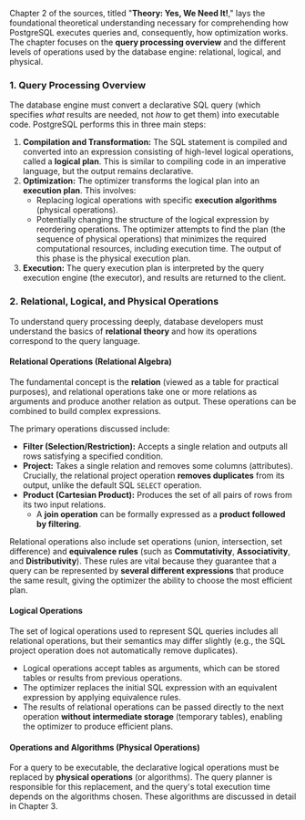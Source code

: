 Chapter 2 of the sources, titled "**Theory: Yes, We Need It!**," lays the foundational theoretical understanding necessary for comprehending how PostgreSQL executes queries and, consequently, how optimization works. The chapter focuses on the **query processing overview** and the different levels of operations used by the database engine: relational, logical, and physical.

### 1. Query Processing Overview

The database engine must convert a declarative SQL query (which specifies _what_ results are needed, not _how_ to get them) into executable code. PostgreSQL performs this in three main steps:

1.  **Compilation and Transformation:** The SQL statement is compiled and converted into an expression consisting of high-level logical operations, called a **logical plan**. This is similar to compiling code in an imperative language, but the output remains declarative.
2.  **Optimization:** The optimizer transforms the logical plan into an **execution plan**. This involves:
    - Replacing logical operations with specific **execution algorithms** (physical operations).
    - Potentially changing the structure of the logical expression by reordering operations.
      The optimizer attempts to find the plan (the sequence of physical operations) that minimizes the required computational resources, including execution time. The output of this phase is the physical execution plan.
3.  **Execution:** The query execution plan is interpreted by the query execution engine (the executor), and results are returned to the client.

### 2. Relational, Logical, and Physical Operations

To understand query processing deeply, database developers must understand the basics of **relational theory** and how its operations correspond to the query language.

#### Relational Operations (Relational Algebra)

The fundamental concept is the **relation** (viewed as a table for practical purposes), and relational operations take one or more relations as arguments and produce another relation as output. These operations can be combined to build complex expressions.

The primary operations discussed include:

- **Filter (Selection/Restriction):** Accepts a single relation and outputs all rows satisfying a specified condition.
- **Project:** Takes a single relation and removes some columns (attributes). Crucially, the relational project operation **removes duplicates** from its output, unlike the default SQL `SELECT` operation.
- **Product (Cartesian Product):** Produces the set of all pairs of rows from its two input relations.
  - A **join operation** can be formally expressed as a **product followed by filtering**.

Relational operations also include set operations (union, intersection, set difference) and **equivalence rules** (such as **Commutativity**, **Associativity**, and **Distributivity**). These rules are vital because they guarantee that a query can be represented by **several different expressions** that produce the same result, giving the optimizer the ability to choose the most efficient plan.

#### Logical Operations

The set of logical operations used to represent SQL queries includes all relational operations, but their semantics may differ slightly (e.g., the SQL project operation does not automatically remove duplicates).

- Logical operations accept tables as arguments, which can be stored tables or results from previous operations.
- The optimizer replaces the initial SQL expression with an equivalent expression by applying equivalence rules.
- The results of relational operations can be passed directly to the next operation **without intermediate storage** (temporary tables), enabling the optimizer to produce efficient plans.

#### Operations and Algorithms (Physical Operations)

For a query to be executable, the declarative logical operations must be replaced by **physical operations** (or algorithms). The query planner is responsible for this replacement, and the query's total execution time depends on the algorithms chosen. These algorithms are discussed in detail in Chapter 3.
